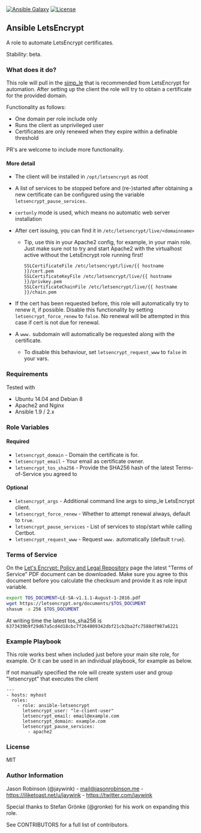[![Ansible Galaxy](https://img.shields.io/badge/ansible--galaxy-letsencrypt-blue.svg?style=flat-square)](https://galaxy.ansible.com/jaywink/letsencrypt)
[![License](https://img.shields.io/badge/license-MIT-brightgreen.svg?style=flat-square)](https://tldrlegal.com/license/mit-license)

## Ansible LetsEncrypt

A role to automate LetsEncrypt certificates.

Stability: beta.

### What does it do?

This role will pull in the [simp_le](https://github.com/kuba/simp_le) that is recommended from LetsEncrypt for automation. After setting up the client the role will try to obtain a certificate for the provided domain.

Functionality as follows:
* One domain per role include only
* Runs the client as unprivileged user
* Certificates are only renewed when they expire within a definable threshold

PR's are welcome to include more functionality.

#### More detail

* The client will be installed in `/opt/letsencrypt` as root
* A list of services to be stopped before and (re-)started after obtaining a new certificate can be configured using the variable `letsencrypt_pause_services`.
* `certonly` mode is used, which means no automatic web server installation
* After cert issuing, you can find it in `/etc/letsencrypt/live/<domainname>`
   * Tip, use this in your Apache2 config, for example, in your main role. Just make sure not to try and start Apache2 with the virtualhost active without the LetsEncrypt role running first!

       ```
       SSLCertificateFile /etc/letsencrypt/live/{{ hostname }}/cert.pem
       SSLCertificateKeyFile /etc/letsencrypt/live/{{ hostname }}/privkey.pem
       SSLCertificateChainFile /etc/letsencrypt/live/{{ hostname }}/chain.pem
       ```

* If the cert has been requested before, this role will automatically try to renew it, if possible. Disable this functionality by setting `letsencrypt_force_renew` to `false`. No renewal will be attempted in this case if cert is not due for renewal.
* A `www.` subdomain will automatically be requested along with the certificate.
    * To disable this behaviour, set `letsencrypt_request_www` to `false` in your vars.

### Requirements

Tested with

* Ubuntu 14.04 and Debian 8
* Apache2 and Nginx
* Ansible 1.9 / 2.x

### Role Variables

#### Required

* `letsencrypt_domain` - Domain the certificate is for.
* `letsencrypt_email` - Your email as certificate owner.
* `letsencrypt_tos_sha256` - Provide the SHA256 hash of the latest Terms-of-Service you agreed to

#### Optional

* `letsencrypt_args` - Additional command line args to simp_le LetsEncrypt client.
* `letsencrypt_force_renew` - Whether to attempt renewal always, default to `true`.
* `letsencrypt_pause_services` - List of services to stop/start while calling Certbot.
* `letsencrypt_request_www` - Request `www.` automatically (default `true`).

### Terms of Service

On the [Let's Encrypt: Policy and Legal Repository](https://letsencrypt.org/repository/) page the latest "Terms of Service" PDF document can be downloaded. Make sure you agree to this document before you calculate the checksum and provide it as role input variable.

```bash
export TOS_DOCUMENT=LE-SA-v1.1.1-August-1-2016.pdf
wget https://letsencrypt.org/documents/$TOS_DOCUMENT
shasum -a 256 $TOS_DOCUMENT
```

At writing time the latest tos_sha256 is `6373439b9f29d67a5cd4d18cbc7f264809342dbf21cb2ba2fc7588df987a6221`

### Example Playbook

This role works best when included just before your main site role, for example. Or it can be used in an individual playbook, for example as below.

If not manually specified the role will create system user and group "letsencrypt" that executes the client

    ---
    - hosts: myhost
      roles:
        - role: ansible-letsencrypt
          letsencrypt_user: "le-client-user"
          letsencrypt_email: email@example.com
          letsencrypt_domain: example.com
          letsencrypt_pause_services:
            - apache2

### License

MIT

### Author Information

Jason Robinson (@jaywink) - mail@jasonrobinson.me - https://iliketoast.net/u/jaywink - https://twitter.com/jaywink

Special thanks to Stefan Grönke (@gronke) for his work on expanding this role.

See CONTRIBUTORS for a full list of contributors.
